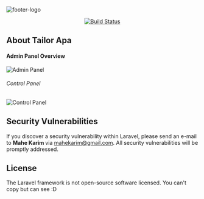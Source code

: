 <p align="center"> <br>

![footer-logo](https://user-images.githubusercontent.com/16819523/75205426-f0397200-579d-11ea-9359-924165583666.png)

</p>

<p align="center">
<a href="https://travis-ci.org/laravel/framework"><img src="https://travis-ci.org/laravel/framework.svg" alt="Build Status"></a>

</p>

## About Tailor Apa
#### Admin Panel Overview
![Admin Panel](https://user-images.githubusercontent.com/16819523/75204073-165d1300-579a-11ea-8b50-954c95dfb075.png) 

###### Control Panel
![Control Panel](https://user-images.githubusercontent.com/16819523/75204242-8cfa1080-579a-11ea-9ee2-f060398286ce.png)





## Security Vulnerabilities

If you discover a security vulnerability within Laravel, please send an e-mail to <b> Mahe Karim </b> via [mahekarim@gmail.com](mailto:mahekarim@gmail.com). All security vulnerabilities will be promptly addressed.

## License

The Laravel framework is not open-source software licensed. You can't copy but can see  :D 
